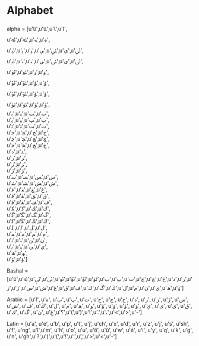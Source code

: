 # Alphabet

alpha = [u'ئا',u'ﯫ',u'ﺎ',u'ا',\
u'ﯬ',u'ﯭ',u'ﻪ',u'ە',\
u'ﯸ',u'ﯦ',u'ﯧ',u'ﯥ',u'ﯷ',u'ﯤ',u'ﯶ',\
u'ﯻ',u'ﯨ',u'ﯩ',u'ﯽ',u'ﯺ',u'ى',u'ﯹ',\
u'ﯮ',u'ﯯ',u'ﯡ',u'و',\
u'ﯰ',u'ﯱ',u'ﯘ',u'ﯗ',\
u'ﯲ',u'ﯳ',u'ﯚ',u'ﯙ',\
u'ئۈ',u'ﯵ',u'ﯜ',u'ﯛ',\
u'ﺑ',u'ﺒ',u'ﺐ',u'ﺏ',\
u'ﭘ',u'ﭙ',u'ﭗ',u'ﭖ',\
u'ﺗ',u'ﺘ',u'ﺖ',u'ﺕ',\
u'ﺟ',u'ﺠ',u'ﺞ',u'ﺝ',\
u'ﭼ',u'ﭽ',u'ﭻ',u'ﭺ',\
u'ﺧ',u'ﺨ',u'ﺦ',u'ﺥ',\
u'د',u'ﺪ',\
u'ر',u'ﺮ',\
u'ز',u'ﺰ',\
u'ﮊ',u'ﮋ',\
u'ﺳ',u'ﺴ',u'ﺲ',u'ﺱ',\
u'ﺷ',u'ﺸ',u'ﺶ',u'ﺵ',\
u'ﻏ',u'ﻐ',u'ﻎ',u'ﻍ',\
u'ﻗ',u'ﻘ',u'ﻖ',u'ﻕ',\
u'ﻓ',u'ﻔ',u'ﻒ',u'ﻑ',\
u'ﻜ',u'ﻛ',u'ﻚ',u'ﻙ',\
u'ﮔ',u'ﮕ',u'ﮓ',u'ﮒ',\
u'ﯕ',u'ﯖ',u'ﯔ',u'ﯓ',\
u'ﻠ',u'ﻟ',u'ﻞ',u'ﻝ',\
u'ﻤ',u'ﻣ',u'ﻢ',u'ﻡ',\
u'ﻧ',u'ﻨ',u'ﻦ',u'ﻥ',\
u'ﻳ',u'ﻴ',u'ﻲ',u'ي',\
u'ھ',u'ﻬ',\
u'ۋ',u'ﯟ']

Bashal = [u'ئا',u'ﯬ',u'ﯶ',u'ﯹ',u'ﯮ',u'ﯰ',u'ﯲ',u'ئۈ',u'ﺏ',u'ﭖ',u'ﺕ',u'ﺝ',u'ﭺ',u'ﺥ',u'د',u'ر',u'ز',u'ﮊ',u'ﺱ',u'ﺵ',u'ﻍ',u'ﻕ',u'ﻑ',u'ﻙ',u'ﮒ',u'ﯓ',u'ﻝ',u'ﻡ',u'ﻥ',u'ي',u'ھ',u'ۋ']


Arabic = [u'ا', u'ە', u'ب', u'پ', u'ت', u'ج', u'چ', u'خ', u'د', u'ر', u'ز', u'ژ', u'س', u'ش', u'ف', u'ڭ', u'ل', u'م', u'ھ', u'و', u'ۇ', u'ۆ', u'ۈ', u'ۋ', u'ې', u'ى', u'ي', u'ق', u'ك', u'گ', u'ن', u'غ',u'؟',u'(',u')',u'!',u'.',u'،',u'<',u'>',u'-']

Latin  = [u'a', u'e',  u'b', u'p', u't', u'j', u'ch', u'x', u'd', u'r', u'z', u'j', u's', u'sh', u'f', u'ng', u'l',u'm', u'h', u'o', u'u', u'ö', u'ü', u'w', u'é', u'i', u'y', u'q', u'k', u'g', u'n', u'gh',u'?',u')',u'(',u'!',u'.',u',',u'>',u'<',u'-']
